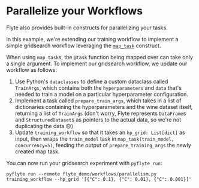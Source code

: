 # Parallelize your Workflows

Flyte also provides built-in constructs for parallelizing your tasks.

In this example, we're extending our training workflow to implement a simple
gridsearch workflow leveraging the [`map_task`](https://docs.flyte.org/projects/cookbook/en/latest/auto/core/control_flow/map_task.html#) construct.

When using `map_task`s, the `@task` function being mapped over can take only
a single argument. To implement our gridsearch workflow, we update our workflow
as follows:

1. Use Python's `dataclasses` to define a custom dataclass called `TrainArgs`,
   which contains both the `hyperparameters` and `data` that's needed to train a
   model on a particular hyperparameter configuration.
2. Implement a task called `prepare_train_args`, which takes in a list of
   dictionaries containing the hyperparameters and the wine dataset itself,
   returning a list of `TrainArgs` (don't worry, Flyte represents `DataFrame`s
   and `StructuredDataset`s as pointers to the actual data, so we're not duplicating
   the data 🙃)
3. Update `training_workflow` so that it takes an `hp_grid: List[dict]` as input,
   then wraps the `train_model` task in `map_task(train_model, concurrency=5)`, feeding
   the output of `prepare_training_args` the newly created map task.

You can now run your gridsearch experiment with `pyflyte run`:

```
pyflyte run --remote flyte_demo/workflows/parallelism.py training_workflow --hp_grid '[{"C": 0.1}, {"C": 0.01}, {"C": 0.001}]'
```
